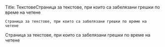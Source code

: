 Title: ТекстовеСтраница за текстове, при които са забелязани грешки по време на четене

	
	Страница за текстове, при които са забелязани грешки по време на четене

Страница за текстове, при които са забелязани грешки по време на четене

